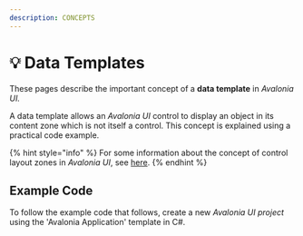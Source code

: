 ```yaml
---
description: CONCEPTS
---
```


# 💡 Data Templates

These pages describe the important concept of a **data template** in _Avalonia UI._&#x20;

A data template allows an _Avalonia UI_ control to display an object in its content zone which is not itself a control. This concept is explained using a practical code example.

{% hint style="info" %}
For some information about the concept of control layout zones in _Avalonia UI_, see [here](../layout/layout-zones.md).&#x20;
{% endhint %}

## Example Code

To follow the example code that follows, create a new _Avalonia UI project_ using the 'Avalonia Application' template in C#.

